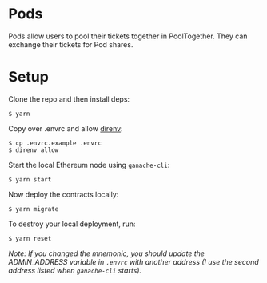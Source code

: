 # Pods

Pods allow users to pool their tickets together in PoolTogether.  They can exchange their tickets for Pod shares.

# Setup

Clone the repo and then install deps:

```
$ yarn
```

Copy over .envrc and allow [direnv](https://direnv.net/):

```
$ cp .envrc.example .envrc
$ direnv allow
```

Start the local Ethereum node using `ganache-cli`:

```
$ yarn start
```

Now deploy the contracts locally:

```
$ yarn migrate
```

To destroy your local deployment, run:

```
$ yarn reset
```

*Note: If you changed the mnemonic, you should update the ADMIN_ADDRESS variable in `.envrc` with another address (I use the second address listed when `ganache-cli` starts).*
